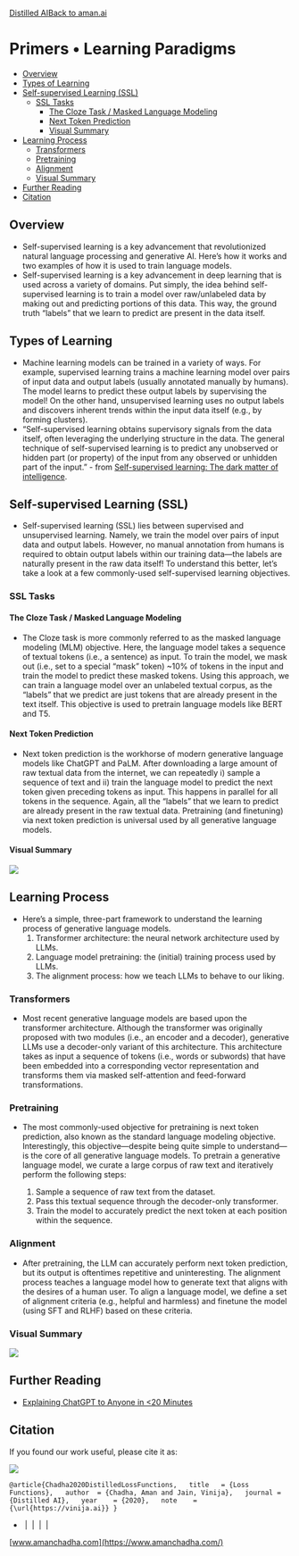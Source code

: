 [Distilled AI](https://aman.ai/primers/ai/)[Back to aman.ai](https://aman.ai/)

# Primers • Learning Paradigms

- [Overview](https://aman.ai/primers/ai/learning-paradigms/#overview)
- [Types of Learning](https://aman.ai/primers/ai/learning-paradigms/#types-of-learning)
- [Self-supervised Learning (SSL)](https://aman.ai/primers/ai/learning-paradigms/#self-supervised-learning-ssl)
    - [SSL Tasks](https://aman.ai/primers/ai/learning-paradigms/#ssl-tasks)
        - [The Cloze Task / Masked Language Modeling](https://aman.ai/primers/ai/learning-paradigms/#the-cloze-task--masked-language-modeling)
        - [Next Token Prediction](https://aman.ai/primers/ai/learning-paradigms/#next-token-prediction)
        - [Visual Summary](https://aman.ai/primers/ai/learning-paradigms/#visual-summary)
- [Learning Process](https://aman.ai/primers/ai/learning-paradigms/#learning-process)
    - [Transformers](https://aman.ai/primers/ai/learning-paradigms/#transformers)
    - [Pretraining](https://aman.ai/primers/ai/learning-paradigms/#pretraining)
    - [Alignment](https://aman.ai/primers/ai/learning-paradigms/#alignment)
    - [Visual Summary](https://aman.ai/primers/ai/learning-paradigms/#visual-summary-1)
- [Further Reading](https://aman.ai/primers/ai/learning-paradigms/#further-reading)
- [Citation](https://aman.ai/primers/ai/learning-paradigms/#citation)

## Overview

- Self-supervised learning is a key advancement that revolutionized natural language processing and generative AI. Here’s how it works and two examples of how it is used to train language models.
- Self-supervised learning is a key advancement in deep learning that is used across a variety of domains. Put simply, the idea behind self-supervised learning is to train a model over raw/unlabeled data by making out and predicting portions of this data. This way, the ground truth “labels” that we learn to predict are present in the data itself.

## Types of Learning

- Machine learning models can be trained in a variety of ways. For example, supervised learning trains a machine learning model over pairs of input data and output labels (usually annotated manually by humans). The model learns to predict these output labels by supervising the model! On the other hand, unsupervised learning uses no output labels and discovers inherent trends within the input data itself (e.g., by forming clusters).
- “Self-supervised learning obtains supervisory signals from the data itself, often leveraging the underlying structure in the data. The general technique of self-supervised learning is to predict any unobserved or hidden part (or property) of the input from any observed or unhidden part of the input.” - from [Self-supervised learning: The dark matter of intelligence](https://ai.meta.com/blog/self-supervised-learning-the-dark-matter-of-intelligence/).

## Self-supervised Learning (SSL)

- Self-supervised learning (SSL) lies between supervised and unsupervised learning. Namely, we train the model over pairs of input data and output labels. However, no manual annotation from humans is required to obtain output labels within our training data—the labels are naturally present in the raw data itself! To understand this better, let’s take a look at a few commonly-used self-supervised learning objectives.

### SSL Tasks

#### The Cloze Task / Masked Language Modeling

- The Cloze task is more commonly referred to as the masked language modeling (MLM) objective. Here, the language model takes a sequence of textual tokens (i.e., a sentence) as input. To train the model, we mask out (i.e., set to a special “mask” token) ~10% of tokens in the input and train the model to predict these masked tokens. Using this approach, we can train a language model over an unlabeled textual corpus, as the “labels” that we predict are just tokens that are already present in the text itself. This objective is used to pretrain language models like BERT and T5.

#### Next Token Prediction

- Next token prediction is the workhorse of modern generative language models like ChatGPT and PaLM. After downloading a large amount of raw textual data from the internet, we can repeatedly i) sample a sequence of text and ii) train the language model to predict the next token given preceding tokens as input. This happens in parallel for all tokens in the sequence. Again, all the “labels” that we learn to predict are already present in the raw textual data. Pretraining (and finetuning) via next token prediction is universal used by all generative language models.

#### Visual Summary

![](https://aman.ai/primers/ai/assets/learning-paradigms/learning-paradigms.jpeg)

## Learning Process

- Here’s a simple, three-part framework to understand the learning process of generative language models.
    1. Transformer architecture: the neural network architecture used by LLMs.
    2. Language model pretraining: the (initial) training process used by LLMs.
    3. The alignment process: how we teach LLMs to behave to our liking.

### Transformers

- Most recent generative language models are based upon the transformer architecture. Although the transformer was originally proposed with two modules (i.e., an encoder and a decoder), generative LLMs use a decoder-only variant of this architecture. This architecture takes as input a sequence of tokens (i.e., words or subwords) that have been embedded into a corresponding vector representation and transforms them via masked self-attention and feed-forward transformations.

### Pretraining

- The most commonly-used objective for pretraining is next token prediction, also known as the standard language modeling objective. Interestingly, this objective—despite being quite simple to understand—is the core of all generative language models. To pretrain a generative language model, we curate a large corpus of raw text and iteratively perform the following steps:
    
    1. Sample a sequence of raw text from the dataset.
    2. Pass this textual sequence through the decoder-only transformer.
    3. Train the model to accurately predict the next token at each position within the sequence.

### Alignment

- After pretraining, the LLM can accurately perform next token prediction, but its output is oftentimes repetitive and uninteresting. The alignment process teaches a language model how to generate text that aligns with the desires of a human user. To align a language model, we define a set of alignment criteria (e.g., helpful and harmless) and finetune the model (using SFT and RLHF) based on these criteria.

### Visual Summary

![](https://aman.ai/primers/ai/assets/learning-paradigms/learning-paradigms2.jpeg)

## Further Reading

- [Explaining ChatGPT to Anyone in <20 Minutes](https://cameronrwolfe.substack.com/p/explaining-chatgpt-to-anyone-in-20)

## Citation

If you found our work useful, please cite it as:

![](https://aman.ai/images/copy.png)

`@article{Chadha2020DistilledLossFunctions,   title   = {Loss Functions},   author  = {Chadha, Aman and Jain, Vinija},   journal = {Distilled AI},   year    = {2020},   note    = {\url{https://vinija.ai}} }`

-  [](https://github.com/amanchadha)|  [](https://citations.amanchadha.com/)|  [](https://twitter.com/i_amanchadha)|  [](mailto:hi@aman.ai)| 

[www.amanchadha.com](https://www.amanchadha.com/)